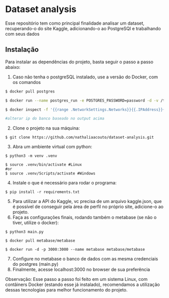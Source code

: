 # Dataset analysis

Esse repositório tem como principal finalidade analisar um dataset, recuperando-o do site Kaggle, adicionando-o ao PostgreSQl e trabalhando com seus dados

## Instalação

Para instalar as dependências do projeto, basta seguir o passo a passo abaixo:

1. Caso não tenha o postgreSQL instalado, use a versão do Docker, com os comandos
```bash
$ docker pull postgres

$ docker run --name postgres_run -e POSTGRES_PASSWORD=password -d -v /tmp:/tmp postgres

$ docker inspect -f '{{range .NetworkSettings.Networks}}{{.IPAddress}}{{end}}' postgres_run

#alterar ip do banco baseado no output acima
```
2. Clone o projeto na sua máquina:
```
$ git clone https://github.com/nathaliaacouto/dataset-analysis.git
```
3. Abra um ambiente virtual com python:
```
$ python3 -m venv .venv

$ source .venv/bin/activate #Linux
#or
$ source .venv/Scripts/activate #Windows
```
4. Instale o que é necessário para rodar o programa:
```
$ pip install -r requirements.txt
```
5. Para utilizar a API do Kaggle, vc precisa de um arquivo kaggle.json, que é possível de conseguir pela área de perfil no próprio site, adicione-o ao projeto.
6. Faça as configurações finais, rodando também o metabase (se não o tiver, utilize o docker):
```
$ python3 main.py

$ docker pull metabase/metabase

$ docker run -d -p 3000:3000 --name metabase metabase/metabase
```
7. Configure no metabase o banco de dados com as mesma credenciais do postgres (main.py)
8. Finalmente, acesse localhost:3000 no browser de sua preferência

Observação: Esse passo a passo foi feito em um sistema Linux, com contâiners Docker (estando esse já instalado), recomendamos a utilização dessas tecnologias para melhor funcionamento do projeto.

